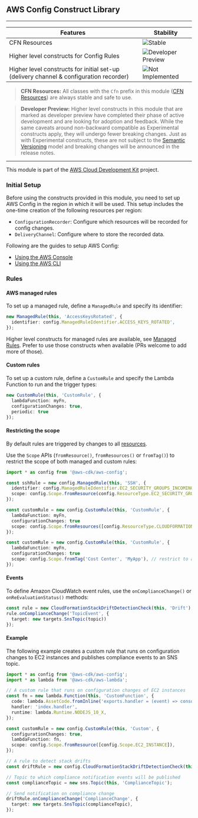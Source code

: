 ## AWS Config Construct Library
<!--BEGIN STABILITY BANNER-->
---

| Features | Stability |
| --- | --- |
| CFN Resources | ![Stable](https://img.shields.io/badge/stable-success.svg?style=for-the-badge) |
| Higher level constructs for Config Rules | ![Developer Preview](https://img.shields.io/badge/developer--preview-informational.svg?style=for-the-badge) |
| Higher level constructs for initial set-up (delivery channel & configuration recorder) | ![Not Implemented](https://img.shields.io/badge/not--implemented-black.svg?style=for-the-badge) |

> **CFN Resources:** All classes with the `Cfn` prefix in this module ([CFN Resources](https://docs.aws.amazon.com/cdk/latest/guide/constructs.html#constructs_lib)) are always stable and safe to use.

> **Developer Preview:** Higher level constructs in this module that are marked as developer preview have completed their phase of active development and are looking for adoption and feedback. While the same caveats around non-backward compatible as Experimental constructs apply, they will undergo fewer breaking changes. Just as with Experimental constructs, these are not subject to the [Semantic Versioning](https://semver.org/) model and breaking changes will be announced in the release notes.

---
<!--END STABILITY BANNER-->

This module is part of the [AWS Cloud Development Kit](https://github.com/aws/aws-cdk) project.

### Initial Setup

Before using the constructs provided in this module, you need to set up AWS Config
in the region in which it will be used. This setup includes the one-time creation of the
following resources per region:

- `ConfigurationRecorder`: Configure which resources will be recorded for config changes.
- `DeliveryChannel`: Configure where to store the recorded data.

Following are the guides to setup AWS Config:

- [Using the AWS Console](https://docs.aws.amazon.com/config/latest/developerguide/gs-console.html)
- [Using the AWS CLI](https://docs.aws.amazon.com/config/latest/developerguide/gs-cli.html)

### Rules

#### AWS managed rules

To set up a managed rule, define a `ManagedRule` and specify its identifier:

```ts
new ManagedRule(this, 'AccessKeysRotated', {
  identifier: config.ManagedRuleIdentifier.ACCESS_KEYS_ROTATED',
});
```

Higher level constructs for managed rules are available, see [Managed Rules](https://github.com/aws/aws-cdk/blob/master/packages/%40aws-cdk/aws-config/lib/managed-rules.ts).
Prefer to use those constructs when available (PRs welcome to add more of those).

#### Custom rules

To set up a custom rule, define a `CustomRule` and specify the Lambda Function to run and the trigger types:

```ts
new CustomRule(this, 'CustomRule', {
  lambdaFunction: myFn,
  configurationChanges: true,
  periodic: true
});
```

#### Restricting the scope

By default rules are triggered by changes to all [resources](https://docs.aws.amazon.com/config/latest/developerguide/resource-config-reference.html#supported-resources).

Use the `Scope` APIs (`fromResource()`, `fromResources()` or `fromTag()`) to restrict
the scope of both managed and custom rules:

```ts
import * as config from '@aws-cdk/aws-config';

const sshRule = new config.ManagedRule(this, 'SSH', {
  identifier: config.ManagedRuleIdentifier.EC2_SECURITY_GROUPS_INCOMING_SSH_DISABLED,
  scope: config.Scope.fromResource(config.ResourceType.EC2_SECURITY_GROUP, 'sg-1234567890abcdefgh'), // restrict to specific security group
});

const customRule = new config.CustomRule(this, 'CustomRule', {
  lambdaFunction: myFn,
  configurationChanges: true
  scope: config.Scope.fromResources([config.ResourceType.CLOUDFORMATION_STACK, config.Resource.S3_BUCKET]), // restrict to all CloudFormation stacks and S3 buckets
});

const customRule = new config.CustomRule(this, 'CustomRule', {
  lambdaFunction: myFn,
  configurationChanges: true
  scope: config.Scope.fromTag('Cost Center', 'MyApp'), // restrict to a specific tag
});
```

#### Events

To define Amazon CloudWatch event rules, use the `onComplianceChange()` or `onReEvaluationStatus()` methods:

```ts
const rule = new CloudFormationStackDriftDetectionCheck(this, 'Drift');
rule.onComplianceChange('TopicEvent', {
  target: new targets.SnsTopic(topic))
});
```

#### Example

The following example creates a custom rule that runs on configuration changes to EC2 instances and publishes
compliance events to an SNS topic.

```ts
import * as config from '@aws-cdk/aws-config';
import * as lambda from '@aws-cdk/aws-lambda';

// A custom rule that runs on configuration changes of EC2 instances
const fn = new lambda.Function(this, 'CustomFunction', {
  code: lambda.AssetCode.fromInline('exports.handler = (event) => console.log(event);'),
  handler: 'index.handler',
  runtime: lambda.Runtime.NODEJS_10_X,
});

const customRule = new config.CustomRule(this, 'Custom', {
  configurationChanges: true,
  lambdaFunction: fn,
  scope: config.Scope.fromResource([config.Scope.EC2_INSTANCE]),
});

// A rule to detect stack drifts
const driftRule = new config.CloudFormationStackDriftDetectionCheck(this, 'Drift');

// Topic to which compliance notification events will be published
const complianceTopic = new sns.Topic(this, 'ComplianceTopic');

// Send notification on compliance change
driftRule.onComplianceChange('ComplianceChange', {
  target: new targets.SnsTopic(complianceTopic),
});
```
